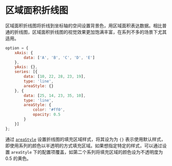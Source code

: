# 区域面积折线图

区域面积折线图将折线到坐标轴的空间设置背景色，用区域面积表达数据。相比普通的折线图，区域面积折线图的视觉效果更加饱满丰富，在系列不多的场景下尤其适用。

```js [live]
option = {
    xAxis: {
        data: ['A', 'B', 'C', 'D', 'E']
    },
    yAxis: {},
    series: [{
        data: [10, 22, 28, 23, 19],
        type: 'line',
        areaStyle: {}
    }, {
        data: [25, 14, 23, 35, 10],
        type: 'line',
        areaStyle: {
            color: '#ff0',
            opacity: 0.5
        }
    }]
};
```

通过 [`areaStyle`](${optionPath}series-line.areaStyle) 设置折线图的填充区域样式，将其设为为 `{}` 表示使用默认样式，即使用系列的颜色以半透明的方式填充区域。如果想指定特定的样式，可以通过设置 `areaStyle` 下的配置项覆盖，如第二个系列将填充区域的颜色设为不透明度为 0.5 的黄色。
